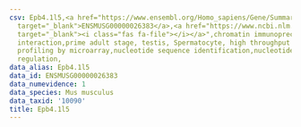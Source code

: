 ```yaml
---
csv: Epb4.1l5,<a href="https://www.ensembl.org/Homo_sapiens/Gene/Summary?db=core;g=ENSMUSG00000026383"
  target="_blank">ENSMUSG00000026383</a>,<a href="https://www.ncbi.nlm.nih.gov/pubmed/23834426"
  target="_blank"><i class="fas fa-file"></i></a>",chromatin immunoprecipitation assay,direct
  interaction,prime adult stage, testis, Spermatocyte, high throughput transcription
  profiling by microarray,nucleotide sequence identification,nucleotide sequence identification,transcriptional
  regulation,
data_alias: Epb4.1l5
data_id: ENSMUSG00000026383
data_numevidence: 1
data_species: Mus musculus
data_taxid: '10090'
title: Epb4.1l5
---
```

